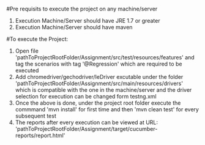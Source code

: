 #Pre requisits to execute the project on any machine/server

1. Execution Machine/Server should have JRE 1.7 or greater
2. Execution Machine/Server should have maven

#To execute the Project:

1. Open file 'pathToProjectRootFolder/Assignment/src/test/resources/features' and tag the scenarios with tag '@Regression' which are required to be executed
2. Add chromedriver/gechodriver/IeDriver excutable under the folder 'pathToProjectRootFolder/Assignment/src/main/resources/drivers' which is compatible with the one in the machine/server and the driver selection for execution can be changed form testng.xml
3. Once the above is done, under the project root folder execute the commmand 'mvn install' for first time and then 'mvn clean test' for every subsequent test
4. The reports after every execution can be viewed at URL: 'pathToProjectRootFolder/Assignment/target/cucumber-reports/report.html'
